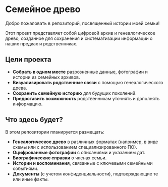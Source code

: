 # Семейное древо

Добро пожаловать в репозиторий, посвященный истории моей семьи!

Этот проект представляет собой цифровой архив и генеалогическое древо, созданное для сохранения и систематизации информации о наших предках и родственниках.

## Цели проекта

*   **Собрать в одном месте** разрозненные данные, фотографии и истории из семейных архивов.
*   **Визуализировать родственные связи** с помощью генеалогического древа.
*   **Сохранить семейную историю** для будущих поколений.
*   **Предоставить возможность** родственникам уточнять и дополнять информацию.

## Что здесь будет?

В этом репозитории планируется размещать:

*   **Генеалогическое древо** в различных форматах (например, в виде схемы или с использованием специализированного ПО).
*   **Оцифрованные фотографии** с описаниями и указанием дат.
*   **Биографические справки** о членах семьи.
*   **Истории и воспоминания**, связанные с ключевыми семейными событиями.
*   **Документы** (с учетом конфиденциальности), подтверждающие те или иные факты.
